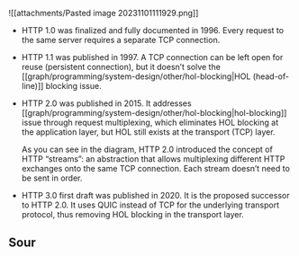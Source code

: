 ![[attachments/Pasted image 20231101111929.png]]
- HTTP 1.0 was finalized and fully documented in 1996. Every request to the same server requires a separate TCP connection.
    
- HTTP 1.1 was published in 1997. A TCP connection can be left open for reuse (persistent connection), but it doesn’t solve the [[graph/programming/system-design/other/hol-blocking|HOL (head-of-line)]] blocking issue.
    
- HTTP 2.0 was published in 2015. It addresses [[graph/programming/system-design/other/hol-blocking|hol-blocking]] issue through request multiplexing, which eliminates HOL blocking at the application layer, but HOL still exists at the transport (TCP) layer.
    
    As you can see in the diagram, HTTP 2.0 introduced the concept of HTTP “streams”: an abstraction that allows multiplexing different HTTP exchanges onto the same TCP connection. Each stream doesn’t need to be sent in order.
    
- HTTP 3.0 first draft was published in 2020. It is the proposed successor to HTTP 2.0. It uses QUIC instead of TCP for the underlying transport protocol, thus removing HOL blocking in the transport layer.

## Sour